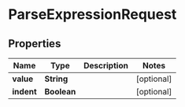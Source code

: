 
# ParseExpressionRequest

## Properties
Name | Type | Description | Notes
------------ | ------------- | ------------- | -------------
**value** | **String** |  |  [optional]
**indent** | **Boolean** |  |  [optional]



